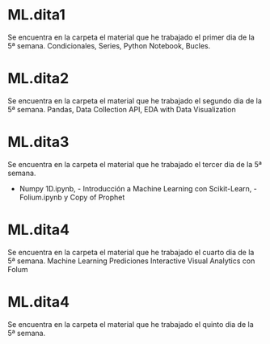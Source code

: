 # ML.dita1
Se encuentra en la carpeta el material que he trabajado el primer dia de la 5ª semana. 
Condicionales, Series, Python Notebook, Bucles.
# ML.dita2
Se encuentra en la carpeta el material que he trabajado el segundo dia de la 5ª semana. 
Pandas, Data Collection API, EDA with Data Visualization  
# ML.dita3
Se encuentra en la carpeta el material que he trabajado el tercer dia de la 5ª semana. 
- Numpy 1D.ipynb,  - Introducción a Machine Learning con Scikit-Learn, - Folium.ipynb
y Copy of Prophet 
# ML.dita4
Se encuentra en la carpeta el material que he trabajado el cuarto dia de la 5ª semana. 
Machine Learning Prediciones 
Interactive Visual Analytics con Folum 
# ML.dita4
Se encuentra en la carpeta el material que he trabajado el quinto dia de la 5ª semana. 


